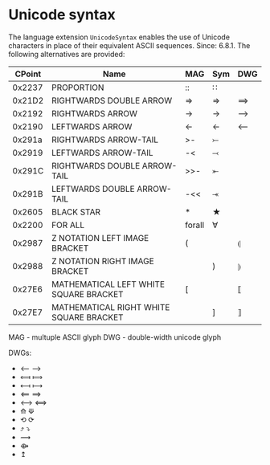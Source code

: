# Unicode syntax

The language extension `UnicodeSyntax` enables the use of Unicode characters in place of their equivalent ASCII sequences. Since: 6.8.1. The following alternatives are provided:

CPoint | Name                                    | MAG    | Sym | DWG
-------|-----------------------------------------|--------|-----|--------
0x2237 | PROPORTION                              | ::     | ∷   |
0x21D2 | RIGHTWARDS DOUBLE ARROW                 | =>     | ⇒   | ⟹
0x2192 | RIGHTWARDS ARROW                        | ->     | →   | ⟶
0x2190 | LEFTWARDS ARROW                         | <-     | ←   | ⟵
0x291a | RIGHTWARDS ARROW-TAIL                   | >-     | ⤚   |        
0x2919 | LEFTWARDS ARROW-TAIL                    | -<     | ⤙   |        
0x291C | RIGHTWARDS DOUBLE ARROW-TAIL            | >>-    | ⤜   |        
0x291B | LEFTWARDS DOUBLE ARROW-TAIL             | -<<    | ⤛   |        
0x2605 | BLACK STAR                              | *      | ★   |        
0x2200 | FOR ALL                                 | forall | ∀   |        
0x2987 | Z NOTATION LEFT IMAGE BRACKET           | (|     | ⦇   |        
0x2988 | Z NOTATION RIGHT IMAGE BRACKET          | |)     | ⦈   |        
0x27E6 | MATHEMATICAL LEFT WHITE SQUARE BRACKET  | [|     | ⟦   |        
0x27E7 | MATHEMATICAL RIGHT WHITE SQUARE BRACKET | |]     | ⟧   |        


MAG - multuple ASCII glyph
DWG - double-width unicode glyph

DWGs:
* ⟵ ⟶
* ⟽ ⟾
* ⟻ ⟼
* ⟸ ⟹
* ⟷ ⟺
* ⟰ ⟱
* ⟲ ⟳
* ⤴ ⤵
* ⟿
* ⟴
* ↥ 
